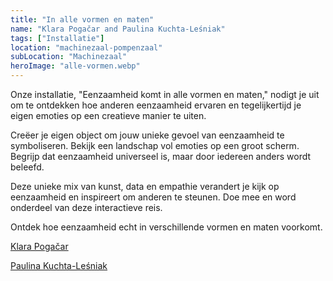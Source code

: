 ```yaml
---
title: "In alle vormen en maten"
name: "Klara Pogačar and Paulina Kuchta-Leśniak"
tags: ["Installatie"]
location: "machinezaal-pompenzaal"
subLocation: "Machinezaal"
heroImage: "alle-vormen.webp"
---
```


Onze installatie, "Eenzaamheid komt in alle vormen en maten," nodigt je uit om te ontdekken hoe anderen eenzaamheid ervaren en tegelijkertijd je eigen emoties op een creatieve manier te uiten.

Creëer je eigen object om jouw unieke gevoel van eenzaamheid te symboliseren.
Bekijk een landschap vol emoties op een groot scherm.
Begrijp dat eenzaamheid universeel is, maar door iedereen anders wordt beleefd.

Deze unieke mix van kunst, data en empathie verandert je kijk op eenzaamheid en inspireert om anderen te steunen. Doe mee en word onderdeel van deze interactieve reis.

Ontdek hoe eenzaamheid echt in verschillende vormen en maten voorkomt.

[Klara Pogačar](https://www.klara-pogacar.com/)

[Paulina Kuchta-Leśniak](https://www.paulinakuchta.com)
